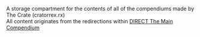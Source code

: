 A storage compartment for the contents of all of the compendiums made by The Crate (cratorrex.rx)<br>
All content originates from the redirections within [DIRECT The Main Compendium](https://discord.com/channels/488444879836413975/926940645027905576/926940646978248734)